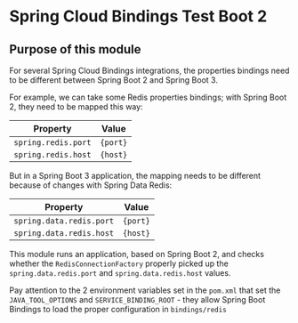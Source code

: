 # Spring Cloud Bindings Test Boot 2

## Purpose of this module

For several Spring Cloud Bindings integrations, the properties bindings need to be different between Spring Boot 2 and Spring Boot 3.

For example, we can take some Redis properties bindings; with Spring Boot 2, they need to be mapped this way:

| Property            | Value    |
|---------------------|----------|
| `spring.redis.port` | `{port}` |
| `spring.redis.host` | `{host}` |

But in a Spring Boot 3 application, the mapping needs to be different because of changes with Spring Data Redis:

| Property                 | Value    |
|--------------------------|----------|
| `spring.data.redis.port` | `{port}` |
| `spring.data.redis.host` | `{host}` |

This module runs an application, based on Spring Boot 2, and checks whether the `RedisConnectionFactory` properly picked up the `spring.data.redis.port` and `spring.data.redis.host` values.

Pay attention to the 2 environment variables set in the `pom.xml` that set the `JAVA_TOOL_OPTIONS` and `SERVICE_BINDING_ROOT` - they allow Spring Boot Bindings to load the proper configuration in `bindings/redis`